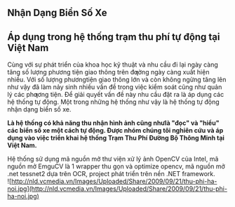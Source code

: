 ## Nhận Dạng Biển Số Xe ##
## Áp dụng trong hệ thống trạm thu phí tự động tại Việt Nam ##

Cùng với sự phát triển của khoa học kỹ thuật và nhu cầu đi lại ngày càng tăng số lượng
phương tiện giao thông trên đƣờng ngày càng xuất hiện nhiều. Với số lượng phươngtiện giao
thông lớn và còn không ngừng tăng lên như vậy đã làm nảy sinh nhiều vấn đề trong việc kiểm
soát cũng như quản lý các phƣơng tiện. Để giải quyết vấn đề này nhu cầu đặt ra là áp dụng các hệ thống tự động. Một trong những hệ thống như vậy là hệ thống tự động nhận dạng biển số xe.

**Là hệ thống có khả năng thu nhận hình ảnh cũng nhưlà "đọc" và "hiểu" các biển số xe một cách tự động. Được nhóm chúng tôi nghiên cứu và áp dụng vào việc triển khai hệ thống Trạm Thu Phí Đường Bộ Thông Minh tại Việt Nam.**

Hệ thống sử dụng mã nguồn mở thư viện  xử lý ảnh OpenCV của Intel, mã nguồn mở EmguCV là 1 wrapper thu gọn và optimize opencv, mã nguồn mở .net tessnet2 dựa trên OCR, project phát triển trên nền .NET framework.
<br />
![http://nld.vcmedia.vn/Images/Uploaded/Share/2009/09/21/thu-phi-ha-noi.jpg](http://nld.vcmedia.vn/Images/Uploaded/Share/2009/09/21/thu-phi-ha-noi.jpg)